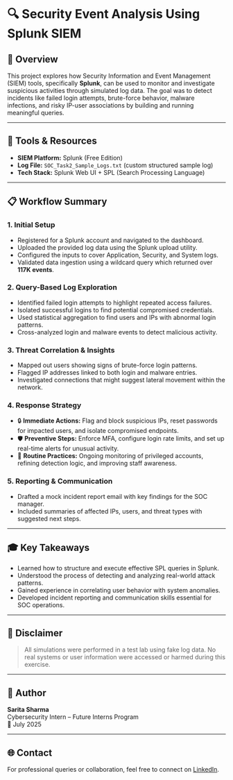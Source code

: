  # 🔍 Security Event Analysis Using Splunk SIEM

## 📖 Overview

This project explores how Security Information and Event Management (SIEM) tools, specifically **Splunk**, can be used to monitor and investigate suspicious activities through simulated log data. The goal was to detect incidents like failed login attempts, brute-force behavior, malware infections, and risky IP-user associations by building and running meaningful queries.

---

## 🧰 Tools & Resources

- **SIEM Platform:** Splunk (Free Edition)  
- **Log File:** `SOC_Task2_Sample_Logs.txt` (custom structured sample log)  
- **Tech Stack:** Splunk Web UI + SPL (Search Processing Language)

---

## 📋 Workflow Summary

### 1. Initial Setup

- Registered for a Splunk account and navigated to the dashboard.
- Uploaded the provided log data using the Splunk upload utility.
- Configured the inputs to cover Application, Security, and System logs.
- Validated data ingestion using a wildcard query which returned over **117K events**.

### 2. Query-Based Log Exploration

- Identified failed login attempts to highlight repeated access failures.
- Isolated successful logins to find potential compromised credentials.
- Used statistical aggregation to find users and IPs with abnormal login patterns.
- Cross-analyzed login and malware events to detect malicious activity.

### 3. Threat Correlation & Insights

- Mapped out users showing signs of brute-force login patterns.
- Flagged IP addresses linked to both login and malware entries.
- Investigated connections that might suggest lateral movement within the network.

### 4. Response Strategy

- 🔒 **Immediate Actions:** Flag and block suspicious IPs, reset passwords for impacted users, and isolate compromised endpoints.
- 🛡️ **Preventive Steps:** Enforce MFA, configure login rate limits, and set up real-time alerts for unusual activity.
- 🔁 **Routine Practices:** Ongoing monitoring of privileged accounts, refining detection logic, and improving staff awareness.

### 5. Reporting & Communication

- Drafted a mock incident report email with key findings for the SOC manager.
- Included summaries of affected IPs, users, and threat types with suggested next steps.

---

## 🎓 Key Takeaways

- Learned how to structure and execute effective SPL queries in Splunk.
- Understood the process of detecting and analyzing real-world attack patterns.
- Gained experience in correlating user behavior with system anomalies.
- Developed incident reporting and communication skills essential for SOC operations.

---

## 📢 Disclaimer

> All simulations were performed in a test lab using fake log data. No real systems or user information were accessed or harmed during this exercise.

---

## 👤 Author

**Sarita Sharma**  
Cybersecurity Intern – Future Interns Program  
📅 July 2025

---

## 🌐 Contact

For professional queries or collaboration, feel free to connect on [LinkedIn](https://www.linkedin.com/in/sarita-sharma).

